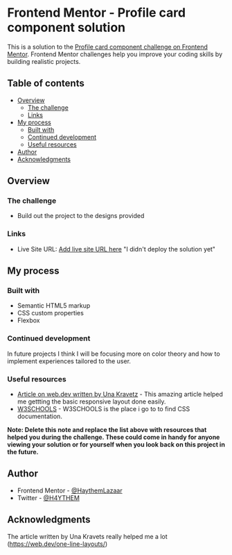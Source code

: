 # Frontend Mentor - Profile card component solution

This is a solution to the [Profile card component challenge on Frontend Mentor](https://www.frontendmentor.io/challenges/profile-card-component-cfArpWshJ). Frontend Mentor challenges help you improve your coding skills by building realistic projects. 

## Table of contents

- [Overview](#overview)
  - [The challenge](#the-challenge)
  - [Links](#links)
- [My process](#my-process)
  - [Built with](#built-with)
  - [Continued development](#continued-development)
  - [Useful resources](#useful-resources)
- [Author](#author)
- [Acknowledgments](#acknowledgments)

## Overview

### The challenge

- Build out the project to the designs provided

### Links

- Live Site URL: [Add live site URL here](https://your-live-site-url.com) "I didn't deploy the solution yet"

## My process

### Built with

- Semantic HTML5 markup
- CSS custom properties
- Flexbox

### Continued development

In future projects I think I will be focusing more on color theory and how to implement experiences tailored to the user.

### Useful resources

- [Article on web.dev written by Una Kravetz](https://web.dev/one-line-layouts) - This amazing article helped me gettting the basic responsive layout done easily.
- [W3SCHOOLS](https://www.w3schools.com/) - W3SCHOOLS is the place i go to to find CSS documentation.

**Note: Delete this note and replace the list above with resources that helped you during the challenge. These could come in handy for anyone viewing your solution or for yourself when you look back on this project in the future.**

## Author

- Frontend Mentor - [@HaythemLazaar](https://www.frontendmentor.io/profile/HaythemLazaar)
- Twitter - [@H4YTHEM](https://www.twitter.com/H4YTHEM)

## Acknowledgments

The article written by Una Kravets really helped me a lot (https://web.dev/one-line-layouts/)

